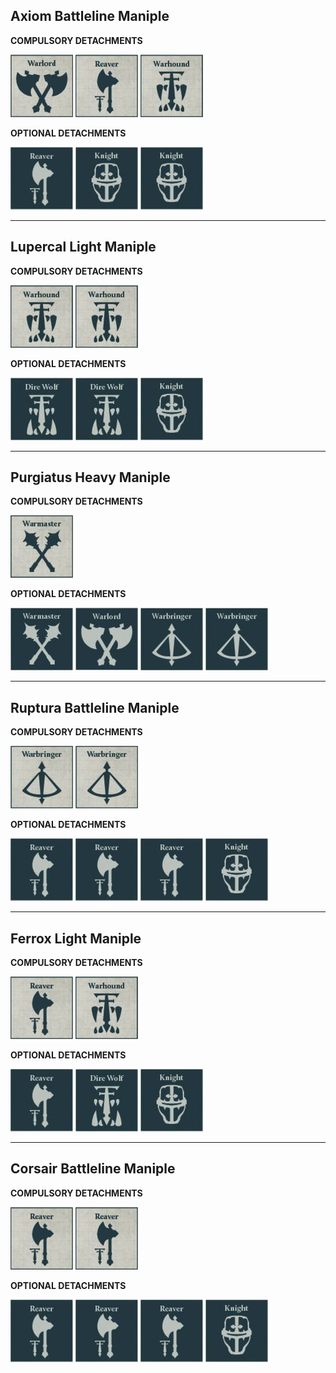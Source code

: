 ## Axiom Battleline Maniple

**COMPULSORY DETACHMENTS**

[![](../../media/factions/the_collegia_titanica/compulsory_warlord.jpg)](../../strategic_assets/detachments.md#warlord-battle-titan-600-points) [![](../../media/factions/the_collegia_titanica/compulsory_reaver.jpg)](../../strategic_assets/detachments.md#reaver-battle-titan-415-points) [![](../../media/factions/the_collegia_titanica/compulsory_warhound.jpg)](../../strategic_assets/detachments.md#warhound-hunting-pack-330-points)

**OPTIONAL DETACHMENTS**

[![](../../media/factions/the_collegia_titanica/optional_reaver.jpg)](../../strategic_assets/detachments.md#reaver-battle-titan-415-points) [![](../../media/factions/the_collegia_titanica/optional_knight.jpg)](../../strategic_assets/detachments.md#knight-detachments) [![](../../media/factions/the_collegia_titanica/optional_knight.jpg)](../../strategic_assets/detachments.md#knight-detachments)

---

## Lupercal Light Maniple

**COMPULSORY DETACHMENTS**

[![](../../media/factions/the_collegia_titanica/compulsory_warhound.jpg)](../../strategic_assets/detachments.md#warhound-hunting-pack-330-points) [![](../../media/factions/the_collegia_titanica/compulsory_warhound.jpg)](../../strategic_assets/detachments.md#warhound-hunting-pack-330-points)

**OPTIONAL DETACHMENTS**

[![](../../media/factions/the_collegia_titanica/optional_dire_wolf.jpg)](../../strategic_assets/detachments.md#dire-wolf-heavy-scout-titan-385-points) [![](../../media/factions/the_collegia_titanica/optional_dire_wolf.jpg)](../../strategic_assets/detachments.md#dire-wolf-heavy-scout-titan-385-points) [![](../../media/factions/the_collegia_titanica/optional_knight.jpg)](../../strategic_assets/detachments.md#knight-detachments)

---

## Purgiatus Heavy Maniple

**COMPULSORY DETACHMENTS**

[![](../../media/factions/the_collegia_titanica/compulsory_warmaster.jpg)](../../strategic_assets/detachments.md#warmaster-heavy-battle-titan-750-points)

**OPTIONAL DETACHMENTS**

[![](../../media/factions/the_collegia_titanica/optional_warmaster.jpg)](../../strategic_assets/detachments.md#warmaster-heavy-battle-titan-750-points) [![](../../media/factions/the_collegia_titanica/optional_warlord.jpg)](../../strategic_assets/detachments.md#warlord-battle-titan-600-points) [![](../../media/factions/the_collegia_titanica/optional_warbringer.jpg)](../../strategic_assets/detachments.md#warbringer-nemesis-titan-525-points) [![](../../media/factions/the_collegia_titanica/optional_warbringer.jpg)](../../strategic_assets/detachments.md#warbringer-nemesis-titan-525-points)

---

## Ruptura Battleline Maniple

**COMPULSORY DETACHMENTS**

[![](../../media/factions/the_collegia_titanica/compulsory_warbringer.jpg)](../../strategic_assets/detachments.md#warbringer-nemesis-titan-525-points) [![](../../media/factions/the_collegia_titanica/compulsory_warbringer.jpg)](../../strategic_assets/detachments.md#warbringer-nemesis-titan-525-points)

**OPTIONAL DETACHMENTS**

[![](../../media/factions/the_collegia_titanica/optional_reaver.jpg)](../../strategic_assets/detachments.md#reaver-battle-titan-415-points) [![](../../media/factions/the_collegia_titanica/optional_reaver.jpg)](../../strategic_assets/detachments.md#reaver-battle-titan-415-points) [![](../../media/factions/the_collegia_titanica/optional_reaver.jpg)](../../strategic_assets/detachments.md#reaver-battle-titan-415-points) [![](../../media/factions/the_collegia_titanica/optional_knight.jpg)](../../strategic_assets/detachments.md#knight-detachments)

---

## Ferrox Light Maniple

**COMPULSORY DETACHMENTS**

[![](../../media/factions/the_collegia_titanica/compulsory_reaver.jpg)](../../strategic_assets/detachments.md#reaver-battle-titan-415-points) [![](../../media/factions/the_collegia_titanica/compulsory_warhound.jpg)](../../strategic_assets/detachments.md#warhound-hunting-pack-330-points)

**OPTIONAL DETACHMENTS**

[![](../../media/factions/the_collegia_titanica/optional_reaver.jpg)](../../strategic_assets/detachments.md#reaver-battle-titan-415-points) [![](../../media/factions/the_collegia_titanica/optional_dire_wolf.jpg)](../../strategic_assets/detachments.md#dire-wolf-heavy-scout-titan-385-points) [![](../../media/factions/the_collegia_titanica/optional_knight.jpg)](../../strategic_assets/detachments.md#knight-detachments)

---

## Corsair Battleline Maniple

**COMPULSORY DETACHMENTS**

[![](../../media/factions/the_collegia_titanica/compulsory_reaver.jpg)](../../strategic_assets/detachments.md#reaver-battle-titan-415-points) [![](../../media/factions/the_collegia_titanica/compulsory_reaver.jpg)](../../strategic_assets/detachments.md#reaver-battle-titan-415-points)

**OPTIONAL DETACHMENTS**

[![](../../media/factions/the_collegia_titanica/optional_reaver.jpg)](../../strategic_assets/detachments.md#reaver-battle-titan-415-points) [![](../../media/factions/the_collegia_titanica/optional_reaver.jpg)](../../strategic_assets/detachments.md#reaver-battle-titan-415-points) [![](../../media/factions/the_collegia_titanica/optional_reaver.jpg)](../../strategic_assets/detachments.md#reaver-battle-titan-415-points) [![](../../media/factions/the_collegia_titanica/optional_knight.jpg)](../../strategic_assets/detachments.md#knight-detachments)
